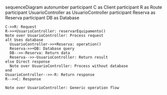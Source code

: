 sequenceDiagram
    autonumber
    participant C as Client
    participant R as Route
    participant UsuarioController as UsuarioController
    participant Reserva as Reserva
    participant DB as Database
    
    C->>R: Request
    R->>+UsuarioController: reservarEquipamento()
    Note over UsuarioController: Process request
    alt Uses database
      UsuarioController->>+Reserva: operation()
      Reserva->>+DB: Database query
      DB-->>-Reserva: Return data
      Reserva-->>-UsuarioController: Return result
    else Direct response
      Note over UsuarioController: Process without database
    end
    UsuarioController-->>-R: Return response
    R-->>C: Response
    
    Note over UsuarioController: Generic operation flow
  